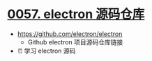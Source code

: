 # [0057. electron 源码仓库](https://github.com/Tdahuyou/electron/tree/main/0057.%20electron%20%E6%BA%90%E7%A0%81%E4%BB%93%E5%BA%93)

- https://github.com/electron/electron
  - Github electron 项目源码仓库链接
- ⏰ 学习 electron 源码






